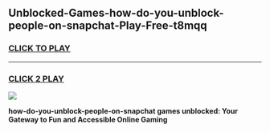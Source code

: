 
## Unblocked-Games-how-do-you-unblock-people-on-snapchat-Play-Free-t8mqq
<h3>
<a href="https://premium76.site?title=how-do-you-unblock-people-on-snapchat&ref=23A">CLICK TO PLAY</a></h3>
<hr>

<h3>
<a href="https://premium76.site?title=how-do-you-unblock-people-on-snapchat&ref=23A">CLICK 2 PLAY</a>
  
</h3>

<a href="https://premium76.site?title=how-do-you-unblock-people-on-snapchat&ref=23A"><img src="https://clearcache.store/games.png"></a>


**how-do-you-unblock-people-on-snapchat games unblocked: Your Gateway to Fun and Accessible Online Gaming**
